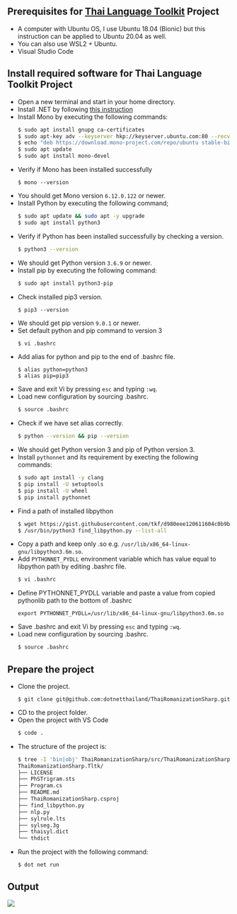 
## Prerequisites for [Thai Language Toolkit](https://github.com/attapol/tltk) Project

- A computer with Ubuntu OS, I use Ubuntu 18.04 (Bionic) but this instruction can be applied to Ubuntu 20.04 as well.
- You can also use WSL2 + Ubuntu.
- Visual Studio Code

## Install required software for Thai Language Toolkit Project

- Open a new terminal and start in your home directory.
- Install .NET by following [this instruction](https://www.dotnetthailand.com/programming-cookbook/wsl-powershell-useful-scripts/install-dotnet)
- Install Mono by executing the following commands:
  ```sh
  $ sudo apt install gnupg ca-certificates
  $ sudo apt-key adv --keyserver hkp://keyserver.ubuntu.com:80 --recv-keys 3FA7E0328081BFF6A14DA29AA6A19B38D3D831EF
  $ echo "deb https://download.mono-project.com/repo/ubuntu stable-bionic main" | sudo tee /etc/apt/sources.list.d/mono-official-stable.list
  $ sudo apt update
  $ sudo apt install mono-devel
  ```
- Verify if Mono has been installed successfully
  ```
  $ mono --version
  ```
- You should get Mono version `6.12.0.122` or newer.
- Install Python by executing the following command;
  ```sh
  $ sudo apt update && sudo apt -y upgrade
  $ sudo apt install python3
  ```
- Verify if Python has been installed successfully by checking a version.
  ```sh
  $ python3 --version
  ```
- We should get Python version `3.6.9` or newer.
- Install pip by executing the following command:
  ```sh
  $ sudo apt install python3-pip
  ```
- Check installed pip3 version.
  ```
  $ pip3 --version
  ```
- We should get pip version `9.0.1` or newer.
- Set default python and pip command to version 3
  ```sh
  $ vi .bashrc
  ```
- Add alias for python and pip to the end of .bashrc file.
  ```
  $ alias python=python3
  $ alias pip=pip3
  ```
- Save and exit Vi by pressing `esc` and typing `:wq`.
- Load new configuration by sourcing .bashrc.
  ```sh
  $ source .bashrc
  ```
- Check if we have set alias correctly.
  ```sh
  $ python --version && pip --version
  ```
- We should get Python version 3 and pip of Python version 3.
- Install `pythonnet` and its requirement by execting the following commands:
  ```sh
  $ sudo apt install -y clang
  $ pip install -U setuptools
  $ pip install -U wheel
  $ pip install pythonnet
  ```
- Find a path of installed libpython
  ```sh
  $ wget https://gist.githubusercontent.com/tkf/d980eee120611604c0b9b5fef5b8dae6/raw/9f074cd233f83180676b4421212ed33c257968af/find_libpython.py
  $ /usr/bin/python3 find_libpython.py --list-all
  ```
- Copy a path and keep only .so e.g. `/usr/lib/x86_64-linux-gnu/libpython3.6m.so`.
- Add `PYTHONNET_PYDLL` environment variable which has value equal to libpython path
  by editing .bashrc file.
  ```sh
  $ vi .bashrc
  ```
- Define PYTHONNET_PYDLL variable and paste a value from copied pythonlib path
  to the bottom of .bashrc
  ```
  export PYTHONNET_PYDLL=/usr/lib/x86_64-linux-gnu/libpython3.6m.so
  ```
- Save .bashrc and exit Vi by pressing `esc` and typing `:wq`. 
- Load new configuration by sourcing .bashrc.
  ```sh
  $ source .bashrc
  ```

## Prepare the project
- Clone the project.
  ```
  $ git clone git@github.com:dotnetthailand/ThaiRomanizationSharp.git
  ```
- CD to the project folder.
- Open the project with VS Code
  ```sh
  $ code .
  ```
- The structure of the project is:
  ```sh
  $ tree -I 'bin|obj' ThaiRomanizationSharp/src/ThaiRomanizationSharp.Tltk
  ThaiRomanizationSharp.Tltk/
  ├── LICENSE
  ├── PhSTrigram.sts
  ├── Program.cs
  ├── README.md
  ├── ThaiRomanizationSharp.csproj
  ├── find_libpython.py
  ├── nlp.py
  ├── sylrule.lts
  ├── sylseg.3g
  ├── thaisyl.dict
  └── thdict
  ```
- Run the project with the following command:
  ```
  $ dot net run
  ```
## Output

<img src="https://github.com/dotnetthailand/ThaiRomanizationSharp/blob/main/src/ThaiRomanizationSharp.Tltk/output-img.png">
